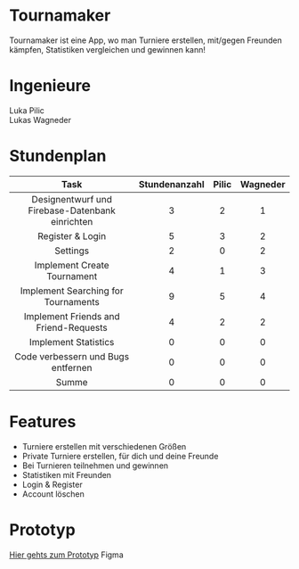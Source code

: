 # Tournamaker
Tournamaker ist eine App, wo man Turniere erstellen, mit/gegen Freunden kämpfen, Statistiken vergleichen und gewinnen kann! 
<br/>

# Ingenieure
Luka Pilic
<br/>
Lukas Wagneder

# Stundenplan
| Task | Stundenanzahl | Pilic | Wagneder |
| :---:        |     :---:      |      :---:      |      :---:      |
| Designentwurf und Firebase-Datenbank einrichten | 3 | 2 | 1 |
| Register & Login | 5 | 3 | 2 |
| Settings | 2 | 0 | 2 |
| Implement Create Tournament | 4 | 1 | 3 |
| Implement Searching for Tournaments | 9 | 5 | 4 |
| Implement Friends and Friend-Requests | 4 | 2 | 2 |
| Implement Statistics | 0 | 0 | 0 |
| Code verbessern und Bugs entfernen | 0 | 0 | 0 |
| Summe | 0 | 0 | 0 |

# Features
* Turniere erstellen mit verschiedenen Größen
* Private Turniere erstellen, für dich und deine Freunde
* Bei Turnieren teilnehmen und gewinnen
* Statistiken mit Freunden
* Login & Register
* Account löschen

# Prototyp
[Hier gehts zum Prototyp](https://www.figma.com/proto/uovG0i49KDyEOmPFC7p4SJ/Tournamaker?node-id=6%3A2&scaling=scale-down)
Figma
